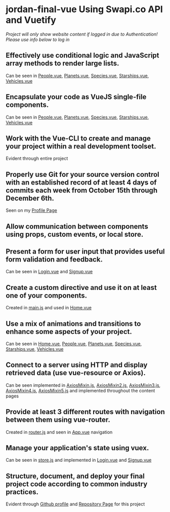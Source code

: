 # jordan-final-vue Using Swapi.co API and Vuetify

*Project will only show website content if logged in due to Authentication! Please use info below to log in*


## Effectively use conditional logic and JavaScript array methods to render large lists.
Can be seen in [People.vue](https://github.com/jashment/jordan-final-vue/blob/master/src/views/People.vue), [Planets.vue](https://github.com/jashment/jordan-final-vue/blob/master/src/views/Planets.vue), [Species.vue](https://github.com/jashment/jordan-final-vue/blob/master/src/views/Species.vue), [Starships.vue](https://github.com/jashment/jordan-final-vue/blob/master/src/views/Starships.vue), [Vehicles.vue](https://github.com/jashment/jordan-final-vue/blob/master/src/views/Vehicles.vue)


## Encapsulate your code as VueJS single-file components.
Can be seen in [People.vue](https://github.com/jashment/jordan-final-vue/blob/master/src/views/People.vue), [Planets.vue](https://github.com/jashment/jordan-final-vue/blob/master/src/views/Planets.vue), [Species.vue](https://github.com/jashment/jordan-final-vue/blob/master/src/views/Species.vue), [Starships.vue](https://github.com/jashment/jordan-final-vue/blob/master/src/views/Starships.vue), [Vehicles.vue](https://github.com/jashment/jordan-final-vue/blob/master/src/views/Vehicles.vue)


## Work with the Vue-CLI to create and manage your project within a real development toolset.
Evident through entire project


## Properly use Git for your source version control with an established record of at least 4 days of commits each week from October 15th through December 6th.
Seen on my [Profile Page](https://github.com/jashment)

## Allow communication between components using props, custom events, or local store.

## Present a form for user input that provides useful form validation and feedback.
Can be seen in [Login.vue](https://github.com/jashment/jordan-final-vue/blob/master/src/views/Login.vue) and [Signup.vue](https://github.com/jashment/jordan-final-vue/blob/master/src/views/Signup.vue)

## Create a custom directive and use it on at least one of your components.
Created in [main.js](https://github.com/jashment/jordan-final-vue/blob/master/src/main.js) and used in [Home.vue](https://github.com/jashment/jordan-final-vue/blob/master/src/views/Home.vue)

## Use a mix of animations and transitions to enhance some aspects of your project.
Can be seen in [Home.vue](https://github.com/jashment/jordan-final-vue/blob/master/src/views/Home.vue), [People.vue](https://github.com/jashment/jordan-final-vue/blob/master/src/views/People.vue), [Planets.vue](https://github.com/jashment/jordan-final-vue/blob/master/src/views/Planets.vue), [Species.vue](https://github.com/jashment/jordan-final-vue/blob/master/src/views/Species.vue), [Starships.vue](https://github.com/jashment/jordan-final-vue/blob/master/src/views/Starships.vue), [Vehicles.vue](https://github.com/jashment/jordan-final-vue/blob/master/src/views/Vehicles.vue)

## Connect to a server using HTTP and display retrieved data (use vue-resource or Axios).
Can be seen implemented in [AxiosMixin.js](https://github.com/jashment/jordan-final-vue/blob/master/src/assets/AxiosMixin.js),
[AxiosMixin2.js](https://github.com/jashment/jordan-final-vue/blob/master/src/assets/AxiosMixin2.js),
[AxiosMixin3.js](https://github.com/jashment/jordan-final-vue/blob/master/src/assets/AxiosMixin3.js),
[AxiosMixin4.js](https://github.com/jashment/jordan-final-vue/blob/master/src/assets/AxiosMixin4.js),
[AxiosMixin5.js](https://github.com/jashment/jordan-final-vue/blob/master/src/assets/AxiosMixin5.js)
and implemented throughout the content pages

## Provide at least 3 different routes with navigation between them using vue-router.
Created in [router.js](https://github.com/jashment/jordan-final-vue/blob/master/src/router.js) and seen in [App.vue](https://github.com/jashment/jordan-final-vue/blob/master/src/App.vue) navigation

## Manage your application's state using vuex.
Can be seen in [store.js](https://github.com/jashment/jordan-final-vue/blob/master/src/store.js) and implemented in [Login.vue](https://github.com/jashment/jordan-final-vue/blob/master/src/views/Login.vue) and [Signup.vue](https://github.com/jashment/jordan-final-vue/blob/master/src/views/Signup.vue)

## Structure, document, and deploy your final project code according to common industry practices.

Evident through [Github profile](https://github.com/jashment) and [Repository Page](https://github.com/jashment/jordan-final-vue) for this project
